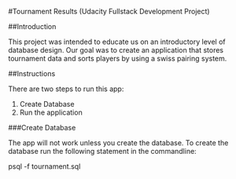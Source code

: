 #Tournament Results (Udacity Fullstack Development Project)

##Introduction

This project was intended to educate us on an introductory level of database
design. Our goal was to create an application that stores tournament data and
sorts players by using a swiss pairing system.

##Instructions

There are two steps to run this app:
1. Create Database
2. Run the application

###Create Database

The app will not work unless you create the database. To create the database run
the following statement in the commandline:

psql -f tournament.sql
